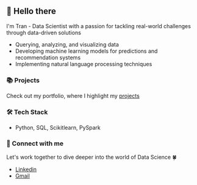 ## 👋 Hello there

I'm Tran - Data Scientist with a passion for tackling real-world challenges through data-driven solutions

- Querying, analyzing, and visualizing data
- Developing machine learning models for predictions and recommendation systems
- Implementing natural language processing techniques

### 📚 Projects

Check out my portfolio, where I highlight my [projects](https://github.com/totrannguyen/Projects/blob/main/README.md)

### 🛠️ Tech Stack

- Python, SQL, Scikitlearn, PySpark

### 🙏 Connect with me

Let's work together to dive deeper into the world of Data Science 🍀
- [Linkedin](https://www.linkedin.com/in/nguyennhattotran/)
- [Gmail](totran.nguyen1509@gmail.com)
